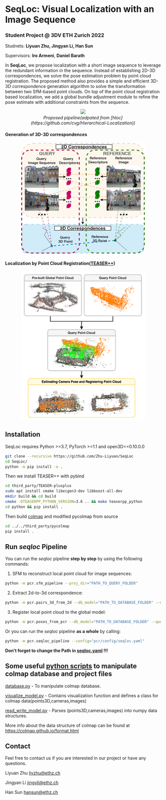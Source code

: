 # SeqLoc: Visual Localization with an Image Sequence
### ****Student Project @ 3DV ETH Zurich 2022****

Studnets: **Liyuan Zhu, Jingyan Li, Han Sun**

Supervisors: **Iro Armeni**, **Daniel Barath**

In **SeqLoc**, we propose localization with a short image sequence to leverage the redundant information in the sequence. Instead of establishing 2D-3D correspondences, we solve the pose estimation problem by point cloud registration. The proposed method also provides a simple and efficient 3D-3D correspondence generation algorithm to solve the transformation between two SfM-based point clouds. On top of the point cloud registration based localization, we add a global bundle adjustment module to refine the pose estimate with additional constraints from the sequence.


<!-- ## Proposed pipeline(adpated from [hloc](https://github.com/cvg/Hierarchical-Localization)) -->

<p align="center">
  <img src="https://github.com/Zhu-Liyuan/SeqLoc/blob/zly/doc/poster1.png" width="750"/>
  <br /><em>Proposed pipeline(adpated from [hloc](https://github.com/cvg/Hierarchical-Localization))</em>
</p>

#### Generation of 3D-3D correspondences
<p align="center">
  <img src="https://github.com/Zhu-Liyuan/SeqLoc/blob/zly/doc/poster2.png" width="400"/>
</p>


#### Localization by Point Cloud Registration([TEASER++](https://github.com/MIT-SPARK/TEASER-plusplus))
<p align="center">
  <img src="https://github.com/Zhu-Liyuan/SeqLoc/blob/zly/doc/poster3.png" width="400"/>
</p>

## Installation
SeqLoc requires Python >=3.7, PyTorch >=1.1 and open3D==0.10.0.0

```bash
git clone --recursive https://github.com/Zhu-Liyuan/SeqLoc
cd SeqLoc/
python -m pip install -e .
```

Then we install TEASER++ with pybind
```bash
cd third_party/TEASER-plusplus
sudo apt install cmake libeigen3-dev libboost-all-dev
mkdir build && cd build
cmake -DTEASERPP_PYTHON_VERSION=3.6 .. && make teaserpp_python
cd python && pip install .
```
Then build [colmap](https://github.com/colmap/colmap) and modified pycolmap from source
```bash
cd ../../third_party/pycolmap
pip install .
```

## Run **_seqloc_** Pipeline

You can run the _seqloc_ pipeline **step by step** by using the following commands:

1. SFM to reconstruct local point cloud for image sequences: 
```bash
python -m pcr.sfm_pipeline --proj_dir="PATH_TO_QUERY_FOLDER"
```

2. Extract 2d-to-3d correspondence: 
```bash
python -m pcr.pairs_3d_from_2d --db_model="PATH_TO_DATABASE_FOLDER" --query_model="PATH_TO_QUERY_FOLDER"
```


3. Register local point cloud to the global model: 
```bash
python -m pcr.poses_from_pcr --db_model="PATH_TO_DATABASE_FOLDER" --query_model="PATH_TO_QUERY_FOLDER"
```

Or you can run the _seqloc_ pipeline **as a whole** by calling:
```bash
python -m pcr.seqloc_pipeline --config="pcr/config/seqloc.yaml"
```
**Don't forget to change the Path in [seqloc.yaml](https://github.com/Zhu-Liyuan/SeqLoc/blob/zly/pcr/config/seqloc.yaml) !!!**



## Some useful [python scripts](https://github.com/colmap/colmap/tree/dev/scripts/python)  to manipulate colmap database and project files 
[database.py](https://github.com/colmap/colmap/blob/dev/scripts/python/database.py) - To manipulate colmap database. 

[visualize_model.py](https://github.com/colmap/colmap/blob/dev/scripts/python/visualize_model.py) - Contains visualization function and defines a class for colmap data(points3D,cameras,images) 

[read_write_model.py](https://github.com/Zhu-Liyuan/3DV/blob/master/hloc/utils/read_write_model.py) - Parses (points3D,cameras,images) into numpy data structures.

More info about the data structure of colmap can be found at https://colmap.github.io/format.html

## Contact
Feel free to contact us if you are interested in our project or have any questions.

Liyuan Zhu liyzhu@ethz.ch

Jingyan Li jingyli@ethz.ch

Han Sun hansun@ethz.ch
